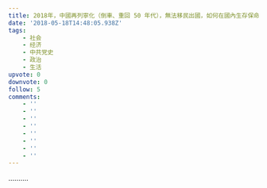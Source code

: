 ```yaml
---
title: 2018年，中國再列寧化（倒車、重回 50 年代），無法移民出國，如何在國內生存保命？
date: '2018-05-18T14:48:05.938Z'
tags:
    - 社会
    - 经济
    - 中共党史
    - 政治
    - 生活
upvote: 0
downvote: 0
follow: 5
comments:
    - ''
    - ''
    - ''
    - ''
    - ''
    - ''
    - ''
    - ''
---
```


..........
